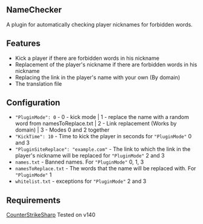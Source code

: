 ## NameChecker
A plugin for automatically checking player nicknames for forbidden words.

## Features
- Kick a player if there are forbidden words in his nickname
- Replacement of the player's nickname if there are forbidden words in his nickname
- Replacing the link in the player's name with your own (By domain)
- The translation file

## Configuration
- `"PluginMode": 0` - 0 - kick mode | 1 - replace the name with a random word from namesToReplace.txt | 2 - Link replacement (Works by domain) | 3 - Modes 0 and 2 together
- `"KickTime": 10` - Time to kick the player in seconds for `"PluginMode"` 0 and 3
- `"PluginSiteReplace": "example.com"` - The link to which the link in the player's nickname will be replaced for `"PluginMode"` 2 and 3
- `names.txt` - Banned names. For `"PluginMode"` 0, 1, 3
- `namesToReplace.txt` - The words that the name will be replaced with. For `"PluginMode"` 1
- `whitelist.txt` - exceptions for `"PluginMode"` 2 and 3

## Requirements
<a href="https://github.com/roflmuffin/CounterStrikeSharp">CounterStrikeSharp</a> Tested on v140
